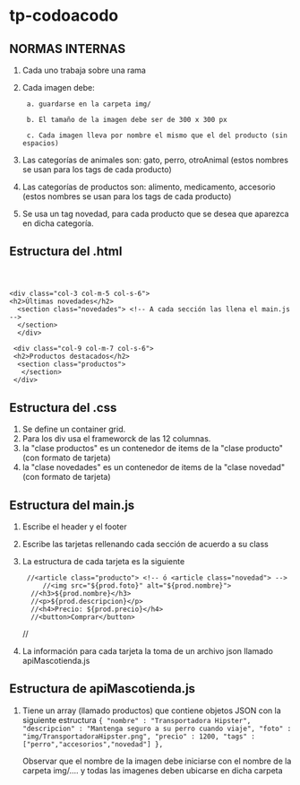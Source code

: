 # tp-codoacodo

## NORMAS INTERNAS

1. Cada uno trabaja sobre una rama
2. Cada imagen debe:
		
		a. guardarse en la carpeta img/
		
		b. El tamaño de la imagen debe ser de 300 x 300 px
		
		c. Cada imagen lleva por nombre el mismo que el del producto (sin espacios)
3. Las categorías de animales son: gato, perro, otroAnimal (estos nombres se usan para los tags de cada producto)
4. Las categorías de productos son: alimento, medicamento, accesorio (estos nombres se usan para los tags de cada producto)
5. Se usa un tag novedad, para cada producto que se desea que aparezca en dicha categoría.

## Estructura del .html
<body>
    <header></header> <!-- Lo llena el main.js -->
 <main class="container">
    <!-- Con dos div se establece el sistema de una columna angosta a la izquierda y otra más ancha a la derecha -->
     
    <div class="col-3 col-m-5 col-s-6">
    <h2>Últimas novedades</h2>
      <section class="novedades"> <!-- A cada sección las llena el main.js -->
      </section>
      </div>
      
     <div class="col-9 col-m-7 col-s-6">  
     <h2>Productos destacados</h2>
      <section class="productos">
       </section>
     </div>     
 </main>
    <footer></footer> <!-- Lo llena el main.js -->
</body>

## Estructura del .css
1. Se define un container grid.
2. Para los div usa el frameworck de las 12 columnas.
3. la "clase productos" es un contenedor de items de la "clase producto" (con formato de tarjeta)
4. la "clase novedades" es un contenedor de items de la "clase novedad" (con formato de tarjeta)

## Estructura del main.js
1. Escribe el header y el footer
2. Escribe las tarjetas rellenando cada sección de acuerdo a su class
3. La estructura de cada tarjeta es la siguiente
		
		//<article class="producto"> <!-- ó <article class="novedad"> -->
			//<img src="${prod.foto}" alt="${prod.nombre}">
         //<h3>${prod.nombre}</h3>
         //<p>${prod.descripcion}</p>
         //<h4>Precio: ${prod.precio}</h4>
         //<button>Comprar</button>
      //</article>
      
4. La información para cada tarjeta la toma de un archivo json llamado apiMascotienda.js

## Estructura de apiMascotienda.js
1. Tiene un array (llamado productos) que contiene objetos JSON con la siguiente estructura
		`{
		"nombre" : "Transportadora Hipster",
		"descripcion" : "Mantenga seguro a su perro cuando viaje",
		"foto" : "img/TransportadoraHipster.png",
		"precio" : 1200,
		"tags" : ["perro","accesorios","novedad"]
	},`
	
	Observar que el nombre de la imagen debe iniciarse con el nombre de la carpeta img/.... y todas las imagenes deben ubicarse en dicha carpeta
